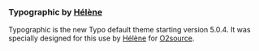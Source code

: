 ### Typographic by [Hélène][1]

Typographic is the new Typo default theme starting version 5.0.4. It was specially designed for this use by [Hélène][2] for [O2source][3]. 

[1]: http://www.o2sources.com/people/helene
[2]:http://www.jeuxdemaux.com/
[3]: http://www.o2sources.com